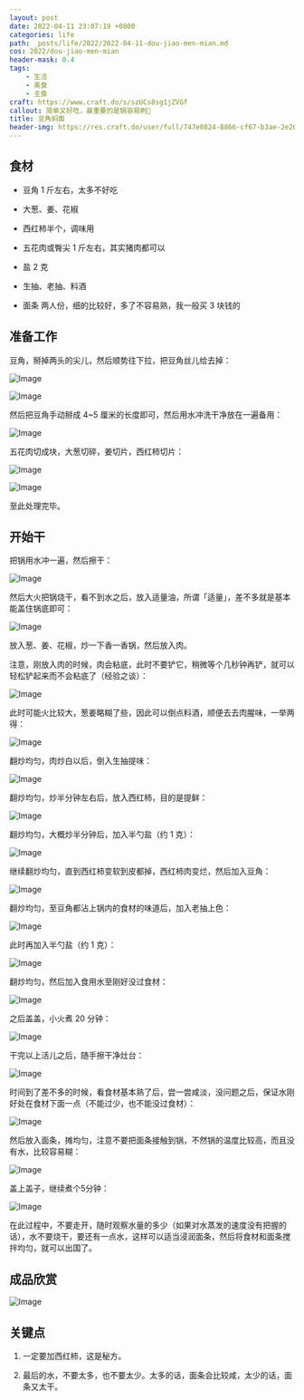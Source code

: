 ```yaml
---
layout: post
date: 2022-04-11 23:07:19 +0800
categories: life
path: _posts/life/2022/2022-04-11-dou-jiao-men-mian.md
cos: 2022/dou-jiao-men-mian
header-mask: 0.4
tags:
    - 生活
    - 美食
    - 主食
craft: https://www.craft.do/s/szUCs8sg1jZVGf
callout: 简单又好吃，最重要的是锅容易刷🤣
title: 豆角焖面
header-img: https://res.craft.do/user/full/747e0824-8866-cf67-b3ae-2e207380d1f9/24D65185-8E0D-43B8-8AF1-BEF313C94B3A_3/fuUv4bkFPqnvkZHxHFumuwKJMaDQcEsIE8ugH9nIeXIz
---
```


## 食材

- 豆角 1 斤左右，太多不好吃

- 大葱、姜、花椒

- 西红柿半个，调味用

- 五花肉或臀尖 1 斤左右，其实猪肉都可以

- 盐 2 克

- 生抽、老抽、料酒

- 面条 两人份，细的比较好，多了不容易熟，我一般买 3 块钱的

## 准备工作

豆角，掰掉两头的尖儿，然后顺势往下拉，把豆角丝儿给去掉： 

![Image](https://res.craft.do/user/full/747e0824-8866-cf67-b3ae-2e207380d1f9/doc/28922F76-12C5-45B7-B854-372736086AC7/CB2097A5-8C87-4614-99EE-CCBD12FAB8FE_2/drqOHy1dvMacsviRd7mdXAjcR25kS1wI4YoxwikcQ6kz/IMG_7286.heic)

![Image](https://res.craft.do/user/full/747e0824-8866-cf67-b3ae-2e207380d1f9/doc/28922F76-12C5-45B7-B854-372736086AC7/1FDE2738-41A5-4B24-9354-C9B0A12CA438_2/YTSlqd8LncMKaPj3HdeVDHwNH11MaPi9srMdesYrdu4z/IMG_7287.heic)

然后把豆角手动掰成 4~5 厘米的长度即可，然后用水冲洗干净放在一遍备用： 

![Image](https://res.craft.do/user/full/747e0824-8866-cf67-b3ae-2e207380d1f9/doc/28922F76-12C5-45B7-B854-372736086AC7/F2AD9BE1-1CA4-4D53-AD74-483231CB1AC1_2/BY3u92fUIcqVJcXyJwe6Ox05Bvu32R3yCxDAx5usWvEz/IMG_7289.heic)

五花肉切成块，大葱切碎，姜切片，西红柿切片： 

![Image](https://res.craft.do/user/full/747e0824-8866-cf67-b3ae-2e207380d1f9/doc/28922F76-12C5-45B7-B854-372736086AC7/8B5E09F0-71C5-4354-A275-E2CF4DEA06F2_2/M38yM5Gl4kR5RJuei60hAiDWorq18SbGYvT8Afvyg7gz/IMG_7293.heic)

![Image](https://res.craft.do/user/full/747e0824-8866-cf67-b3ae-2e207380d1f9/doc/28922F76-12C5-45B7-B854-372736086AC7/496EFC53-C373-41FF-AE1E-9016C81E5C2F_2/cH2c0dsfO5Novm6d1NNIyIuhPnsmZ2ZIOPRc5Bc6xzgz/IMG_7295.heic)

至此处理完毕。

## 开始干

把锅用水冲一遍，然后擦干： 

![Image](https://res.craft.do/user/full/747e0824-8866-cf67-b3ae-2e207380d1f9/doc/28922F76-12C5-45B7-B854-372736086AC7/43C350E1-8E41-464D-980B-3125FD2EF234_2/CKI4GCETDxxbqJ782Yuz4ktaHCBAqGtFMfgCUTlOXqsz/IMG_7296.heic)

然后大火把锅烧干，看不到水之后，放入适量油，所谓「适量」，差不多就是基本能盖住锅底即可： 

![Image](https://res.craft.do/user/full/747e0824-8866-cf67-b3ae-2e207380d1f9/doc/28922F76-12C5-45B7-B854-372736086AC7/4EC5F1C9-92DC-4F1B-B754-909E32B58059_2/wiyCMawol2upFvHM3hPNsnlEO1oL4RoXa8a1BSw1JDgz/IMG_7298.heic)

放入葱、姜、花椒，炒一下香一香锅，然后放入肉。

注意，刚放入肉的时候，肉会粘底，此时不要铲它，稍微等个几秒钟再铲，就可以轻松铲起来而不会粘底了（经验之谈）： 

![Image](https://res.craft.do/user/full/747e0824-8866-cf67-b3ae-2e207380d1f9/doc/28922F76-12C5-45B7-B854-372736086AC7/880E27AD-42E5-4FC2-BE4E-03F30DF3E780_2/kdmp9VFTic8scRx1nEr4TOvdDHf2r4uksmnagTOJ46gz/IMG_7300.heic)

此时可能火比较大，葱姜略糊了些，因此可以倒点料酒，顺便去去肉腥味，一举两得： 

![Image](https://res.craft.do/user/full/747e0824-8866-cf67-b3ae-2e207380d1f9/doc/28922F76-12C5-45B7-B854-372736086AC7/FA24A059-D832-4412-8685-1ABDAA5C7B57_2/ZYyKywqdGmqIVkvLwoRFtyYggpmHDXQQZZJIlD1xD8Uz/IMG_7301.heic)

翻炒均匀，肉炒白以后，倒入生抽提味： 

![Image](https://res.craft.do/user/full/747e0824-8866-cf67-b3ae-2e207380d1f9/doc/28922F76-12C5-45B7-B854-372736086AC7/7B959FF2-01DD-411E-BEF0-D6C8D24910AC_2/DP5DgSBLbMPI0m4fJe9nly75oTcroK9j2Foiu488ARgz/IMG_7302.heic)

翻炒均匀，炒半分钟左右后，放入西红柿，目的是提鲜： 

![Image](https://res.craft.do/user/full/747e0824-8866-cf67-b3ae-2e207380d1f9/doc/28922F76-12C5-45B7-B854-372736086AC7/0B95C764-C36E-4363-93D8-2D307013B2B7_2/3DFjFb6SzMPkapKgY3owL7xycvoYuyLxxAaPmWfprmgz/IMG_7303.heic)

翻炒均匀，大概炒半分钟后，加入半勺盐（约 1 克）： 

![Image](https://res.craft.do/user/full/747e0824-8866-cf67-b3ae-2e207380d1f9/doc/28922F76-12C5-45B7-B854-372736086AC7/81C86C8E-96F8-44CE-AB9A-50A1CB08E3E0_2/NxWEwH7gRrKIifMJfGS2wFhyvn4iYI9RO5YQIeZ09ZAz/IMG_7305.heic)

继续翻炒均匀，直到西红柿变软到皮都掉，西红柿肉变烂，然后加入豆角： 

![Image](https://res.craft.do/user/full/747e0824-8866-cf67-b3ae-2e207380d1f9/doc/28922F76-12C5-45B7-B854-372736086AC7/9CD951AD-DB3E-437F-9818-D509B224C0E7_2/WxqJA8p3BiITIvTHGqO1EPJlrf9Xn2qFNgttnHyApZMz/IMG_7309.heic)

翻炒均匀，至豆角都沾上锅内的食材的味道后，加入老抽上色： 

![Image](https://res.craft.do/user/full/747e0824-8866-cf67-b3ae-2e207380d1f9/doc/28922F76-12C5-45B7-B854-372736086AC7/B813A2D6-F322-4278-9E17-0EABB603BC29_2/KkCR3DRjiaI9p8LAsTWcuGXqL7uwbNyHtFsArQb7xoQz/IMG_7311.heic)

此时再加入半勺盐（约 1 克）： 

![Image](https://res.craft.do/user/full/747e0824-8866-cf67-b3ae-2e207380d1f9/doc/28922F76-12C5-45B7-B854-372736086AC7/D4D09E57-21BB-45F8-88AC-2FDACEED6353_2/feOoiWm2zU1LOpYL5wn92oE8aqYCIMAOFV7WDwHb3B8z/IMG_7313.heic)

翻炒均匀，然后加入食用水至刚好没过食材： 

![Image](https://res.craft.do/user/full/747e0824-8866-cf67-b3ae-2e207380d1f9/doc/28922F76-12C5-45B7-B854-372736086AC7/2ABBAD6C-26B6-4242-BC00-705A19FC53A4_2/phSj50T40yeyxUb5ferseLAKGsbfzPX62RVRzy0lrxgz/IMG_7318.heic)

之后盖盖，小火煮 20 分钟： 

![Image](https://res.craft.do/user/full/747e0824-8866-cf67-b3ae-2e207380d1f9/doc/28922F76-12C5-45B7-B854-372736086AC7/FBD5F922-843B-473E-B8D0-D147DB07844D_2/6MBlbw14qTNcw4HvUom1MxcIwJMLKQmfDv6S8xBkmA4z/IMG_7320.heic)

干完以上活儿之后，随手擦干净灶台： 

![Image](https://res.craft.do/user/full/747e0824-8866-cf67-b3ae-2e207380d1f9/doc/28922F76-12C5-45B7-B854-372736086AC7/94F32A8C-3088-4120-9BAA-CB4E039E3C48_2/ifpCyuc2xXLLcdFyyIOFJ4EKxQR7TPha3xZyOt9WRxkz/IMG_7321.heic)

时间到了差不多的时候，看食材基本熟了后，尝一尝咸淡，没问题之后，保证水刚好处在食材下面一点（不能过少，也不能没过食材）： 

![Image](https://res.craft.do/user/full/747e0824-8866-cf67-b3ae-2e207380d1f9/doc/28922F76-12C5-45B7-B854-372736086AC7/64E15FBF-F262-4348-93C7-F81E3A496A6F_2/FbsmZZRLnEko0S65LRI9k81WBXMYMeWKBWA9yx4MWU0z/IMG_7322.heic)

然后放入面条，摊均匀，注意不要把面条接触到锅，不然锅的温度比较高，而且没有水，比较容易糊： 

![Image](https://res.craft.do/user/full/747e0824-8866-cf67-b3ae-2e207380d1f9/doc/28922F76-12C5-45B7-B854-372736086AC7/6AE15D60-6D2D-41AB-9601-667C7DD6A823_2/f4paqaj1t5EFxCpWrfOjTuq8KswIXh9OSArrPVALTFEz/IMG_7323.heic)

盖上盖子，继续煮个5分钟： 

![Image](https://res.craft.do/user/full/747e0824-8866-cf67-b3ae-2e207380d1f9/doc/28922F76-12C5-45B7-B854-372736086AC7/0B5BB4C3-B3D4-46D1-89CE-7745D1593F01_2/ExCDGSme9RgtO7h4JPzgqZD25SIyU5NlmyIriIfkxGoz/IMG_7324.heic)

在此过程中，不要走开，随时观察水量的多少（如果对水蒸发的速度没有把握的话），水不要烧干，要还有一点水，这样可以适当浸润面条，然后将食材和面条搅拌均匀，就可以出国了。

## 成品欣赏

![Image](https://res.craft.do/user/full/747e0824-8866-cf67-b3ae-2e207380d1f9/doc/28922F76-12C5-45B7-B854-372736086AC7/4F3F3771-5B7D-4AAE-AA39-AFAAEE9B389A_2/k9Utc5irIM2fVfcEn78SV1LojkYM46bIoSefLsxJKpQz/IMG_7446.jpeg)

## 关键点

1. 一定要加西红柿，这是秘方。

2. 最后的水，不要太多，也不要太少。太多的话，面条会比较咸，太少的话，面条又太干。